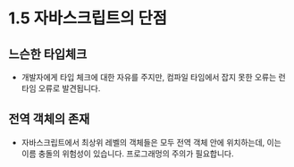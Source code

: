 1.5 자바스크립트의 단점
=====================

느슨한 타입체크 
--------------
- 개발자에게 타입 체크에 대한 자유를 주지만, 컴파일 타임에서 잡지 못한 오류는 런타임 오류로 발견됩니다.

전역 객체의 존재
-------------------
- 자바스크립트에서 최상위 레벨의 객체들은 모두 전역 객체 안에 위치하는데, 이는 이름 충돌의 위험성이 있습니다. 프로그래멍의 주의가 필요합니다.